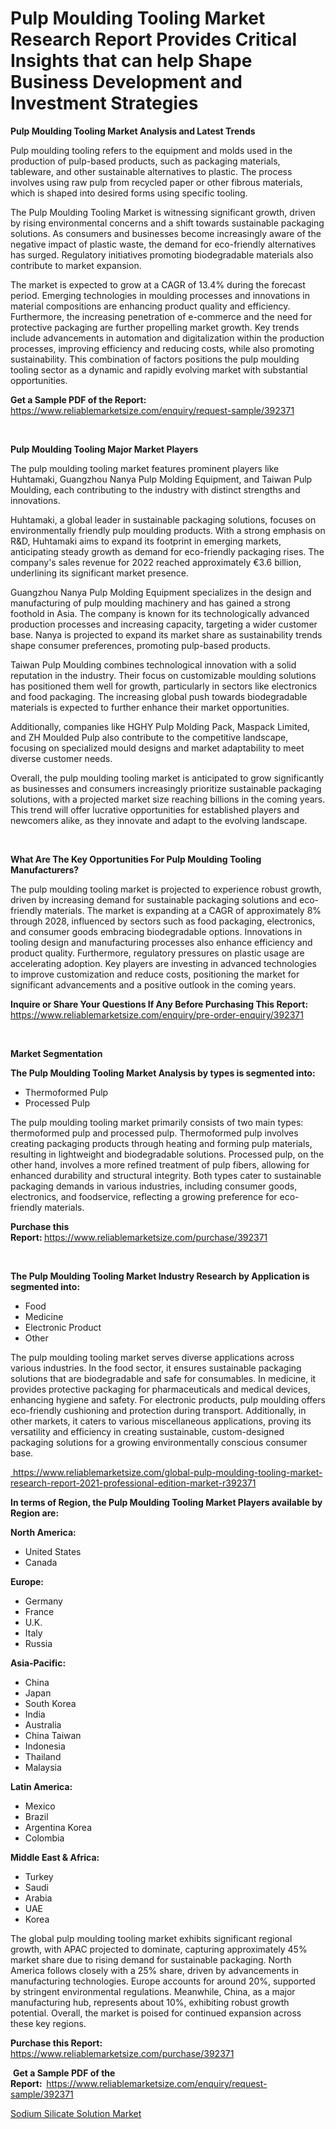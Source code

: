 <p><h1>Pulp Moulding Tooling Market Research Report Provides Critical Insights that can help Shape Business Development and Investment Strategies</h1></p><p><strong>Pulp Moulding Tooling Market Analysis and Latest Trends</strong></p>
<p><p>Pulp moulding tooling refers to the equipment and molds used in the production of pulp-based products, such as packaging materials, tableware, and other sustainable alternatives to plastic. The process involves using raw pulp from recycled paper or other fibrous materials, which is shaped into desired forms using specific tooling.</p><p>The Pulp Moulding Tooling Market is witnessing significant growth, driven by rising environmental concerns and a shift towards sustainable packaging solutions. As consumers and businesses become increasingly aware of the negative impact of plastic waste, the demand for eco-friendly alternatives has surged. Regulatory initiatives promoting biodegradable materials also contribute to market expansion.</p><p>The market is expected to grow at a CAGR of 13.4% during the forecast period. Emerging technologies in moulding processes and innovations in material compositions are enhancing product quality and efficiency. Furthermore, the increasing penetration of e-commerce and the need for protective packaging are further propelling market growth. Key trends include advancements in automation and digitalization within the production processes, improving efficiency and reducing costs, while also promoting sustainability. This combination of factors positions the pulp moulding tooling sector as a dynamic and rapidly evolving market with substantial opportunities.</p></p>
<p><strong>Get a Sample PDF of the Report:&nbsp;</strong> <a href="https://www.reliablemarketsize.com/enquiry/request-sample/392371?utm_campaign=2744&utm_medium=2&utm_source=Github&utm_content=ia&utm_term=29032025&utm_id=pulp-moulding-tooling">https://www.reliablemarketsize.com/enquiry/request-sample/392371</a></p>
<p>&nbsp;</p>
<p><strong>Pulp Moulding Tooling Major Market Players</strong></p>
<p><p>The pulp moulding tooling market features prominent players like Huhtamaki, Guangzhou Nanya Pulp Molding Equipment, and Taiwan Pulp Moulding, each contributing to the industry with distinct strengths and innovations.</p><p>Huhtamaki, a global leader in sustainable packaging solutions, focuses on environmentally friendly pulp moulding products. With a strong emphasis on R&D, Huhtamaki aims to expand its footprint in emerging markets, anticipating steady growth as demand for eco-friendly packaging rises. The company's sales revenue for 2022 reached approximately €3.6 billion, underlining its significant market presence.</p><p>Guangzhou Nanya Pulp Molding Equipment specializes in the design and manufacturing of pulp moulding machinery and has gained a strong foothold in Asia. The company is known for its technologically advanced production processes and increasing capacity, targeting a wider customer base. Nanya is projected to expand its market share as sustainability trends shape consumer preferences, promoting pulp-based products.</p><p>Taiwan Pulp Moulding combines technological innovation with a solid reputation in the industry. Their focus on customizable moulding solutions has positioned them well for growth, particularly in sectors like electronics and food packaging. The increasing global push towards biodegradable materials is expected to further enhance their market opportunities.</p><p>Additionally, companies like HGHY Pulp Molding Pack, Maspack Limited, and ZH Moulded Pulp also contribute to the competitive landscape, focusing on specialized mould designs and market adaptability to meet diverse customer needs.</p><p>Overall, the pulp moulding tooling market is anticipated to grow significantly as businesses and consumers increasingly prioritize sustainable packaging solutions, with a projected market size reaching billions in the coming years. This trend will offer lucrative opportunities for established players and newcomers alike, as they innovate and adapt to the evolving landscape.</p></p>
<p>&nbsp;</p>
<p><strong>What Are The Key Opportunities For Pulp Moulding Tooling Manufacturers?</strong></p>
<p><p>The pulp moulding tooling market is projected to experience robust growth, driven by increasing demand for sustainable packaging solutions and eco-friendly materials. The market is expanding at a CAGR of approximately 8% through 2028, influenced by sectors such as food packaging, electronics, and consumer goods embracing biodegradable options. Innovations in tooling design and manufacturing processes also enhance efficiency and product quality. Furthermore, regulatory pressures on plastic usage are accelerating adoption. Key players are investing in advanced technologies to improve customization and reduce costs, positioning the market for significant advancements and a positive outlook in the coming years.</p></p>
<p><strong>Inquire or Share Your Questions If Any Before Purchasing This Report:</strong> <a href="https://www.reliablemarketsize.com/enquiry/pre-order-enquiry/392371?utm_campaign=2744&utm_medium=2&utm_source=Github&utm_content=ia&utm_term=29032025&utm_id=pulp-moulding-tooling">https://www.reliablemarketsize.com/enquiry/pre-order-enquiry/392371</a></p>
<p>&nbsp;</p>
<p><strong>Market Segmentation</strong></p>
<p><strong>The Pulp Moulding Tooling Market Analysis by types is segmented into:</strong></p>
<p><ul><li>Thermoformed Pulp</li><li>Processed Pulp</li></ul></p>
<p><p>The pulp moulding tooling market primarily consists of two main types: thermoformed pulp and processed pulp. Thermoformed pulp involves creating packaging products through heating and forming pulp materials, resulting in lightweight and biodegradable solutions. Processed pulp, on the other hand, involves a more refined treatment of pulp fibers, allowing for enhanced durability and structural integrity. Both types cater to sustainable packaging demands in various industries, including consumer goods, electronics, and foodservice, reflecting a growing preference for eco-friendly materials.</p></p>
<p><strong>Purchase this Report:&nbsp;</strong><a href="https://www.reliablemarketsize.com/purchase/392371?utm_campaign=2744&utm_medium=2&utm_source=Github&utm_content=ia&utm_term=29032025&utm_id=pulp-moulding-tooling">https://www.reliablemarketsize.com/purchase/392371</a></p>
<p>&nbsp;</p>
<p><strong>The Pulp Moulding Tooling Market Industry Research by Application is segmented into:</strong></p>
<p><ul><li>Food</li><li>Medicine</li><li>Electronic Product</li><li>Other</li></ul></p>
<p><p>The pulp moulding tooling market serves diverse applications across various industries. In the food sector, it ensures sustainable packaging solutions that are biodegradable and safe for consumables. In medicine, it provides protective packaging for pharmaceuticals and medical devices, enhancing hygiene and safety. For electronic products, pulp moulding offers eco-friendly cushioning and protection during transport. Additionally, in other markets, it caters to various miscellaneous applications, proving its versatility and efficiency in creating sustainable, custom-designed packaging solutions for a growing environmentally conscious consumer base.</p></p>
<p><a href="https://www.reliablemarketsize.com/global-pulp-moulding-tooling-market-research-report-2021-professional-edition-market-r392371?utm_campaign=2744&utm_medium=2&utm_source=Github&utm_content=ia&utm_term=29032025&utm_id=pulp-moulding-tooling">&nbsp;https://www.reliablemarketsize.com/global-pulp-moulding-tooling-market-research-report-2021-professional-edition-market-r392371</a></p>
<p><strong>In terms of Region, the Pulp Moulding Tooling Market Players available by Region are:</strong></p>
<p>
    <p> <strong> North America: </strong>
        <ul>
            <li>United States</li>
            <li>Canada</li>
        </ul>
        </p> 
    <p> <strong> Europe: </strong>
        <ul>
            <li>Germany</li>
            <li>France</li>
            <li>U.K.</li>
            <li>Italy</li>
            <li>Russia</li>
        </ul>
        </p> 
    <p> <strong> Asia-Pacific: </strong>
        <ul>
            <li>China</li>
            <li>Japan</li>
            <li>South Korea</li>
            <li>India</li>
            <li>Australia</li>
            <li>China Taiwan</li>
            <li>Indonesia</li>
            <li>Thailand</li>
            <li>Malaysia</li>
        </ul>
        </p> 
    <p> <strong> Latin America: </strong>
        <ul>
            <li>Mexico</li>
            <li>Brazil</li>
            <li>Argentina Korea</li>
            <li>Colombia</li>
        </ul>
        </p> 
    <p> <strong> Middle East & Africa: </strong>
        <ul>
            <li>Turkey</li>
            <li>Saudi</li>
            <li>Arabia</li>
            <li>UAE</li>
            <li>Korea</li>
        </ul>
    </p>
    </p>
<p><p>The global pulp moulding tooling market exhibits significant regional growth, with APAC projected to dominate, capturing approximately 45% market share due to rising demand for sustainable packaging. North America follows closely with a 25% share, driven by advancements in manufacturing technologies. Europe accounts for around 20%, supported by stringent environmental regulations. Meanwhile, China, as a major manufacturing hub, represents about 10%, exhibiting robust growth potential. Overall, the market is poised for continued expansion across these key regions.</p></p>
<p><strong>Purchase this Report: </strong><a href="https://www.reliablemarketsize.com/purchase/392371?utm_campaign=2744&utm_medium=2&utm_source=Github&utm_content=ia&utm_term=29032025&utm_id=pulp-moulding-tooling">https://www.reliablemarketsize.com/purchase/392371</a></p>
<p>&nbsp;<strong>Get a Sample PDF of the Report:&nbsp;&nbsp;</strong><a href="https://www.reliablemarketsize.com/enquiry/request-sample/392371?utm_campaign=2744&utm_medium=2&utm_source=Github&utm_content=ia&utm_term=29032025&utm_id=pulp-moulding-tooling">https://www.reliablemarketsize.com/enquiry/request-sample/392371</a></p>
<p><strong></strong></p>
<p><p><a href="https://github.com/carendesrochers299/Market-Research-Report-List-1/blob/main/sodium-silicate-solution-market.md?utm_campaign=2744&utm_medium=2&utm_source=Github&utm_content=ia&utm_term=29032025&utm_id=pulp-moulding-tooling">Sodium Silicate Solution Market</a></p></p>